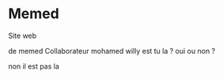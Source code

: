 # Memed

Site web 

de memed
Collaborateur mohamed
willy est tu la ?
oui ou non ?

non il est pas la 